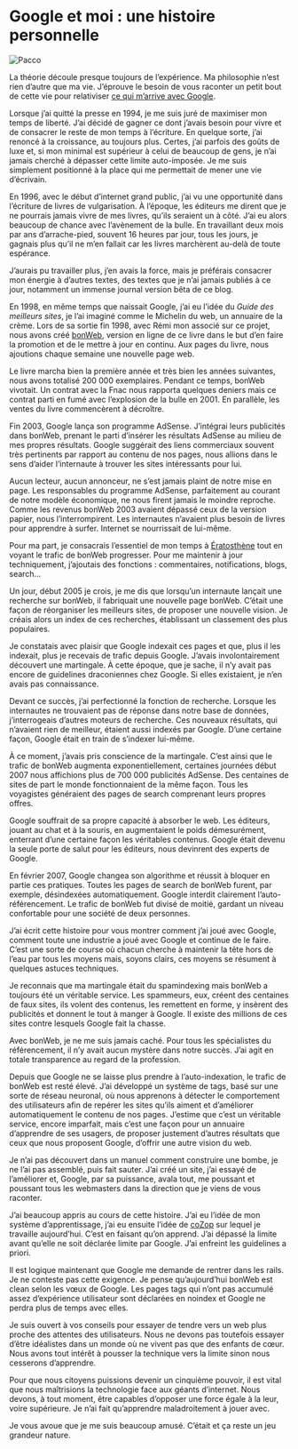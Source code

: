 # Google et moi : une histoire personnelle

![Pacco](https://tcrouzet.com/images_tc/2007/11/google-et-moi.gif)

La théorie découle presque toujours de l’expérience. Ma philosophie n’est rien d’autre que ma vie. J’éprouve le besoin de vous raconter un petit bout de cette vie pour relativiser [ce qui m’arrive avec Google](https://tcrouzet.com/2007/11/19/google-hegemonique/).<span id="more-662"></span>

Lorsque j’ai quitté la presse en 1994, je me suis juré de maximiser mon temps de liberté. J’ai décidé de gagner ce dont j’avais besoin pour vivre et de consacrer le reste de mon temps à l’écriture. En quelque sorte, j’ai renoncé à la croissance, au toujours plus. Certes, j’ai parfois des goûts de luxe et, si mon minimal est supérieur à celui de beaucoup de gens, je n’ai jamais cherché à dépasser cette limite auto-imposée. Je me suis simplement positionné à la place qui me permettait de mener une vie d’écrivain.

En 1996, avec le début d’internet grand public, j’ai vu une opportunité dans l’écriture de livres de vulgarisation. À l’époque, les éditeurs me dirent que je ne pourrais jamais vivre de mes livres, qu’ils seraient un à côté. J’ai eu alors beaucoup de chance avec l’avènement de la bulle. En travaillant deux mois par ans d’arrache-pied, souvent 16 heures par jour, tous les jours, je gagnais plus qu’il ne m’en fallait car les livres marchèrent au-delà de toute espérance.

J’aurais pu travailler plus, j’en avais la force, mais je préférais consacrer mon énergie à d’autres textes, des textes que je n’ai jamais publiés à ce jour, notamment un immense journal version bêta de ce blog.

En 1998, en même temps que naissait Google, j’ai eu l’idée du *Guide des meilleurs sites*, je l’ai imaginé comme le Michelin du web, un annuaire de la crème. Lors de sa sortie fin 1998, avec Rémi mon associé sur ce projet, nous avons créé [bonWeb](http://www.bonweb.com), version en ligne de ce livre dans le but d’en faire la promotion et de le mettre à jour en continu. Aux pages du livre, nous ajoutions chaque semaine une nouvelle page web.

Le livre marcha bien la première année et très bien les années suivantes, nous avons totalisé 200 000 exemplaires. Pendant ce temps, bonWeb vivotait. Un contrat avec la Fnac nous rapporta quelques deniers mais ce contrat parti en fumé avec l’explosion de la bulle en 2001. En parallèle, les ventes du livre commencèrent à décroître.

Fin 2003, Google lança son programme AdSense. J’intégrai leurs publicités dans bonWeb, prenant le parti d’insérer les résultats AdSense au milieu de mes propres résultats. Google suggérait des liens commerciaux souvent très pertinents par rapport au contenu de nos pages, nous allions dans le sens d’aider l’internaute à trouver les sites intéressants pour lui.

Aucun lecteur, aucun annonceur, ne s’est jamais plaint de notre mise en page. Les responsables du programme AdSense, parfaitement au courant de notre modèle économique, ne nous firent jamais le moindre reproche. Comme les revenus bonWeb 2003 avaient dépassé ceux de la version papier, nous l’interrompirent. Les internautes n’avaient plus besoin de livres pour apprendre à surfer. Internet se nourrissait de lui-même.

Pour ma part, je consacrais l’essentiel de mon temps à [Ératosthène](https://tcrouzet.com/eratosthene/) tout en voyant le trafic de bonWeb progresser. Pour me maintenir à jour techniquement, j’ajoutais des fonctions : commentaires, notifications, blogs, search…

Un jour, début 2005 je crois, je me dis que lorsqu’un internaute lançait une recherche sur bonWeb, il fabriquait une nouvelle page bonWeb. C’était une façon de réorganiser les meilleurs sites, de proposer une nouvelle vision. Je créais alors un index de ces recherches, établissant un classement des plus populaires.

Je constatais avec plaisir que Google indexait ces pages et que, plus il les indexait, plus je recevais de trafic depuis Google. J’avais involontairement découvert une martingale. À cette époque, que je sache, il n’y avait pas encore de guidelines draconiennes chez Google. Si elles existaient, je n’en avais pas connaissance.

Devant ce succès, j’ai perfectionné la fonction de recherche. Lorsque les internautes ne trouvaient pas de réponse dans notre base de données, j’interrogeais d’autres moteurs de recherche. Ces nouveaux résultats, qui n’avaient rien de meilleur, étaient aussi indexés par Google. D’une certaine façon, Google était en train de s’indexer lui-même.

À ce moment, j’avais pris conscience de la martingale. C’est ainsi que le trafic de bonWeb augmenta exponentiellement, certaines journées début 2007 nous affichions plus de 700 000 publicités AdSense. Des centaines de sites de part le monde fonctionnaient de la même façon. Tous les voyagistes généraient des pages de search comprenant leurs propres offres.

Google souffrait de sa propre capacité à absorber le web. Les éditeurs, jouant au chat et à la souris, en augmentaient le poids démesurément, enterrant d’une certaine façon les véritables contenus. Google était devenu la seule porte de salut pour les éditeurs, nous devinrent des experts de Google.

En février 2007, Google changea son algorithme et réussit à bloquer en partie ces pratiques. Toutes les pages de search de bonWeb furent, par exemple, désindexées automatiquement. Google interdit clairement l’auto-référencement. Le trafic de bonWeb fut divisé de moitié, gardant un niveau confortable pour une société de deux personnes.

J’ai écrit cette histoire pour vous montrer comment j’ai joué avec Google, comment toute une industrie a joué avec Google et continue de le faire. C’est une sorte de course où chacun cherche à maintenir la tête hors de l’eau par tous les moyens mais, soyons clairs, ces moyens se résument à quelques astuces techniques.

Je reconnais que ma martingale était du spamindexing mais bonWeb a toujours été un véritable service. Les spammeurs, eux, créent des centaines de faux sites, ils volent des contenus, les remettent en forme, y insèrent des publicités et donnent le tout à manger à Google. Il existe des millions de ces sites contre lesquels Google fait la chasse.

Avec bonWeb, je ne me suis jamais caché. Pour tous les spécialistes du référencement, il n’y avait aucun mystère dans notre succès. J’ai agit en totale transparence au regard de la profession.

Depuis que Google ne se laisse plus prendre à l’auto-indexation, le trafic de bonWeb est resté élevé. J’ai développé un système de tags, basé sur une sorte de réseau neuronal, où nous apprenons à détecter le comportement des utilisateurs afin de repérer les sites qu’ils aiment et d’améliorer automatiquement le contenu de nos pages. J’estime que c’est un véritable service, encore imparfait, mais c’est une façon pour un annuaire d’apprendre de ses usagers, de proposer justement d’autres résultats que ceux que nous proposent Google, d’offrir une autre vision du web.

Je n’ai pas découvert dans un manuel comment construire une bombe, je ne l’ai pas assemblé, puis fait sauter. J’ai créé un site, j’ai essayé de l’améliorer et, Google, par sa puissance, avala tout, me poussant et poussant tous les webmasters dans la direction que je viens de vous raconter.

J’ai beaucoup appris au cours de cette histoire. J’ai eu l’idée de mon système d’apprentissage, j’ai eu ensuite l’idée de [coZop](http://cozop.com) sur lequel je travaille aujourd’hui. C’est en faisant qu’on apprend. J’ai dépassé la limite avant qu’elle ne soit déclarée limite par Google. J’ai enfreint les guidelines a priori.

Il est logique maintenant que Google me demande de rentrer dans les rails. Je ne conteste pas cette exigence. Je pense qu’aujourd’hui bonWeb est clean selon les vœux de Google. Les pages tags qui n’ont pas accumulé assez d’expérience utilisateur sont déclarées en noindex et Google ne perdra plus de temps avec elles.

Je suis ouvert à vos conseils pour essayer de tendre vers un web plus proche des attentes des utilisateurs. Nous ne devons pas toutefois essayer d’être idéalistes dans un monde où ne vivent pas que des enfants de cœur. Nous avons tout intérêt à pousser la technique vers la limite sinon nous cesserons d’apprendre.

Pour que nous citoyens puissions devenir un cinquième pouvoir, il est vital que nous maîtrisions la technologie face aux géants d’internet. Nous devons, à tout moment, être capables d’opposer une force égale à la leur, voire supérieure. Je n’ai fait qu’apprendre maladroitement à jouer avec.

Je vous avoue que je me suis beaucoup amusé. C’était et ça reste un jeu grandeur nature.